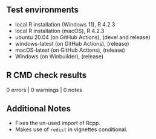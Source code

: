 ## Test environments
* local R installation (Windows 11), R 4.2.3
* local R installation (macOS), R 4.2.3
* ubuntu 20.04 (on GitHub Actions), (devel and release)
* windows-latest (on GitHub Actions), (release)
* macOS-latest (on GitHub Actions), (release)
* Windows (on Winbuilder), (release)

## R CMD check results

0 errors | 0 warnings | 0 notes

## Additional Notes
* Fixes the un-used import of Rcpp.
* Makes use of `redist` in vignettes conditional.